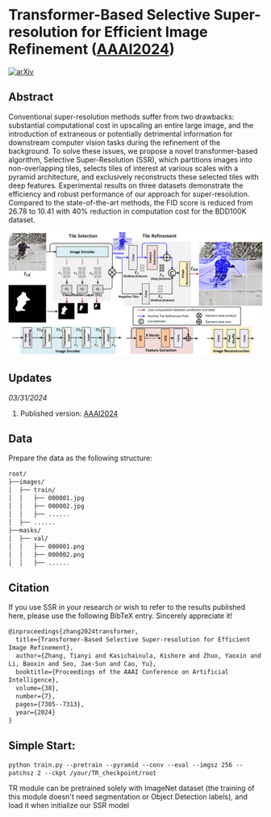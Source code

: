 # Transformer-Based Selective Super-resolution for Efficient Image Refinement ([AAAI2024](https://ojs.aaai.org/index.php/AAAI/article/download/28560/29089))

[![arXiv](https://img.shields.io/badge/arXiv-Paper-<COLOR>.svg)](https://arxiv.org/abs/2312.05803)

## Abstract
Conventional super-resolution methods suffer from two drawbacks: substantial computational cost in upscaling an entire large image, and the introduction of extraneous or potentially detrimental information for downstream computer vision tasks during the refinement of the background. To solve these issues, we propose a novel transformer-based algorithm, Selective Super-Resolution (SSR), which partitions images into non-overlapping tiles, selects tiles of interest at various scales with a pyramid architecture, and exclusively reconstructs these selected tiles with deep features. Experimental results on three datasets demonstrate the efficiency and robust performance of our approach for super-resolution. Compared to the state-of-the-art methods, the FID score is reduced from 26.78 to 10.41 with 40\% reduction in computation cost for the BDD100K dataset.

![image](https://github.com/destiny301/SSR/blob/main/flowchart.png)

## Updates
*03/31/2024*

1. Published version: [AAAI2024](https://ojs.aaai.org/index.php/AAAI/article/download/28560/29089)

## Data
Prepare the data as the following structure:
```shell
root/
├──images/
│  ├── train/
│  │   ├── 000001.jpg
│  │   ├── 000002.jpg
│  │   ├── ......
│  ├── ......
├──masks/
│  ├── val/
│  │   ├── 000001.png
│  │   ├── 000002.png
│  │   ├── ......
```

## Citation
If you use SSR in your research or wish to refer to the results published here, please use the following BibTeX entry. Sincerely appreciate it!
```shell
@inproceedings{zhang2024transformer,
  title={Transformer-Based Selective Super-resolution for Efficient Image Refinement},
  author={Zhang, Tianyi and Kasichainula, Kishore and Zhuo, Yaoxin and Li, Baoxin and Seo, Jae-Sun and Cao, Yu},
  booktitle={Proceedings of the AAAI Conference on Artificial Intelligence},
  volume={38},
  number={7},
  pages={7305--7313},
  year={2024}
}
```

## Simple Start:
```shell
python train.py --pretrain --pyramid --conv --eval --imgsz 256 --patchsz 2 --ckpt /your/TR_checkpoint/root
```

TR module can be pretrained solely with ImageNet dataset (the training of this module doesn't need segmentation or Object Detection labels), and load it when initialize our SSR model
